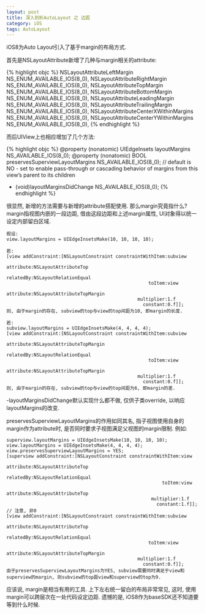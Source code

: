 ```yaml
---
layout: post
title: 深入剖析AutoLayout 之 边距
category: iOS
tags: AutoLayout
---
```


iOS8为Auto Layout引入了基于margin的布局方式.

首先是NSLayoutAttribute新增了几种与margin相关的attribute:

{% highlight objc %}
NSLayoutAttributeLeftMargin NS_ENUM_AVAILABLE_IOS(8_0),
NSLayoutAttributeRightMargin NS_ENUM_AVAILABLE_IOS(8_0),
NSLayoutAttributeTopMargin NS_ENUM_AVAILABLE_IOS(8_0),
NSLayoutAttributeBottomMargin NS_ENUM_AVAILABLE_IOS(8_0),
NSLayoutAttributeLeadingMargin NS_ENUM_AVAILABLE_IOS(8_0),
NSLayoutAttributeTrailingMargin NS_ENUM_AVAILABLE_IOS(8_0),
NSLayoutAttributeCenterXWithinMargins NS_ENUM_AVAILABLE_IOS(8_0),
NSLayoutAttributeCenterYWithinMargins NS_ENUM_AVAILABLE_IOS(8_0),
{% endhighlight %}

而后UIView上也相应增加了几个方法:

{% highlight objc %}
@property (nonatomic) UIEdgeInsets layoutMargins NS_AVAILABLE_IOS(8_0);
@property (nonatomic) BOOL preservesSuperviewLayoutMargins NS_AVAILABLE_IOS(8_0); // default is NO - set to enable pass-through or cascading behavior of margins from this view’s parent to its children
- (void)layoutMarginsDidChange NS_AVAILABLE_IOS(8_0);
{% endhighlight %}

很显然, 新增的方法需要与新增的attribute搭配使用. 那么margin究竟指什么? margin指视图内嵌的一段边距, 借由这段边距和上述margin属性, UI对象得以统一设定内部留白区域. 

    假设:
    view.layoutMargins = UIEdgeInsetsMake(10, 10, 10, 10);

    若:
    [view addConstraint:[NSLayoutConstraint constraintWithItem:subview
                                                     attribute:NSLayoutAttributeTop
                                                     relatedBy:NSLayoutRelationEqual
                                                        toItem:view
                                                     attribute:NSLayoutAttributeTopMargin
                                                    multiplier:1.f
                                                      constant:0.f]];
    则, 由于margin的存在, subview的top与view的top间距为10, 即margin的长度.

    若:
    subview.layoutMargins = UIEdgeInsetsMake(4, 4, 4, 4);
    [view addConstraint:[NSLayoutConstraint constraintWithItem:subview
                                                     attribute:NSLayoutAttributeTopMargin
                                                     relatedBy:NSLayoutRelationEqual
                                                        toItem:view
                                                     attribute:NSLayoutAttributeTopMargin
                                                    multiplier:1.f
                                                      constant:0.f]];
    则, 由于margin的存在, subview的top与view的top间距为6, 即margin的差.

-layoutMarginsDidChange默认实现什么都不做, 仅供子类override, 以响应layoutMargins的改变. 

preservesSuperviewLayoutMargins的作用如同其名, 指子视图使用自身的margin作为attribute时, 是否同时要求子视图满足父视图的margin限制. 例如:

    superview.layoutMargins = UIEdgeInsetsMake(10, 10, 10, 10);
    view.layoutMargins = UIEdgeInsetsMake(4, 4, 4, 4);
    view.preservesSuperviewLayoutMargins = YES;
    [superview addConstraint:[NSLayoutConstraint constraintWithItem:view
                                                          attribute:NSLayoutAttributeTop
                                                          relatedBy:NSLayoutRelationEqual
                                                             toItem:view
                                                          attribute:NSLayoutAttributeTop
                                                         multiplier:1.f
                                                           constant:1.f]];   // 注意, 非0
    [view addConstraint:[NSLayoutConstraint constraintWithItem:subview
                                                     attribute:NSLayoutAttributeTop
                                                     relatedBy:NSLayoutRelationEqual
                                                        toItem:view
                                                     attribute:NSLayoutAttributeTopMargin
                                                    multiplier:1.f
                                                      constant:0.f]];
    由于preservesSuperviewLayoutMargins为YES, subview需要同时满足于view和superview的margin, 则subview的top距view和superview的top为9.

应该说, margin是相当有用的工具. 上下左右统一留白的布局非常常见, 这时, 使用margin可以跨层次在一处代码设定边距. 遗憾的是, iOS8作为baseSDK还不知道要等到什么时候.
